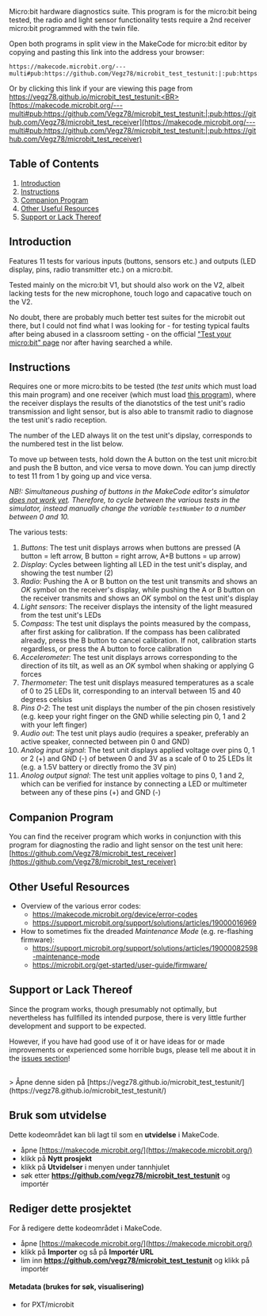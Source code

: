 Micro:bit hardware diagnostics suite. This program is for the micro:bit being tested, the radio and light sensor functionality tests require a 2nd receiver micro:bit programmed with the twin file.

Open both programs in split view in the MakeCode for micro:bit editor by copying and pasting this link into the address your browser:
```
https://makecode.microbit.org/---multi#pub:https://github.com/Vegz78/microbit_test_testunit:|:pub:https://github.com/Vegz78/microbit_test_receiver
```
Or by clicking this link if your are viewing this page from https://vegz78.github.io/microbit_test_testunit:<BR>
[https://makecode.microbit.org/---multi#pub:https://github.com/Vegz78/microbit_test_testunit:|:pub:https://github.com/Vegz78/microbit_test_receiver](https://makecode.microbit.org/---multi#pub:https://github.com/Vegz78/microbit_test_testunit:|:pub:https://github.com/Vegz78/microbit_test_receiver)

## Table of Contents
1. [Introduction](#introduction)
2. [Instructions](#instructions)
3. [Companion Program](#companion-program)
4. [Other Useful Resources](#other-useful-resources)
5. [Support or Lack Thereof](#support-or-lack-thereof)

## Introduction
Features 11 tests for various inputs (buttons, sensors etc.) and outputs (LED display, pins, radio transmitter etc.) on a micro:bit.

Tested mainly on the micro:bit V1, but should also work on the V2, albeit lacking tests for the new microphone, touch logo and capacative touch on the V2.

No doubt, there are probably much better test suites for the microbit out there, but I could not find what I was looking for - for testing typical faults after being abused in a classroom setting - on the official ["Test your micro:bit" page](https://support.microbit.org/support/solutions/articles/19000029924-testing-your-micro-bit) nor after having searched a while.

## Instructions
Requires one or more micro:bits to be tested (the _test units_ which must load this main program) and one receiver (which must load [this program](https://github.com/Vegz78/microbit_test_receiver)), where the receiver displays the results of the dianotstics of the test unit's radio transmission and light sensor, but is also able to transmit radio to diagnose the test unit's radio reception.

The number of the LED always lit on the test unit's dipslay, corresponds to the numbered test in the list below.

To move up between tests, hold down the A button on the test unit micro:bit and push the B button, and vice versa to move down. You can jump directly to test 11 from 1 by going up and vice versa.

_NB!: Simultaneous pushing of buttons in the MakeCode editor's simulator [does not work yet](https://github.com/microsoft/pxt-microbit/issues/2219). Therefore, to cycle between the various tests in the simulator, instead manually change the variable `testNumber` to a number between 0 and 10._

The various tests:
1. _Buttons_: The test unit displays arrows when buttons are pressed (A button = left arrow, B button = right arrow, A+B buttons = up arrow)
2. _Display_: Cycles between lighting all LED in the test unit's display, and showing the test number (2)
3. _Radio_: Pushing the A or B button on the test unit transmits and shows an _OK_ symbol on the receiver's display, while pushing the A or B button on the receiver transmits and shows an _OK_ symbol on the test unit's display
4. _Light sensors_: The receiver displays the intensity of the light measured from the test unit's LEDs
5. _Compass_: The test unit displays the points measured by the compass, after first asking for calibration. If the compass has been calibrated already, press the B button to cancel calibration. If not, calibration starts regardless, or press the A button to force calibration
6. _Accelerometer_: The test unit displays arrows corresponding to the direction of its tilt, as well as an _OK_ symbol when shaking or applying G forces
7. _Thermometer_: The test unit displays measured temperatures as a scale of 0 to 25 LEDs lit, corresponding to an intervall between 15 and 40 degress celsius
8. _Pins 0-2_: The test unit displays the number of the pin chosen resistively (e.g. keep your right finger on the GND whilie selecting pin 0, 1 and 2 with your left finger)
9. _Audio out_: The test unit plays audio (requires a speaker, preferably an active speaker, connected between pin 0 and GND)
10. _Analog input signal_: The test unit displays applied voltage over pins 0, 1 or 2 (+) and GND (-) of between 0 and 3V as a scale of 0 to 25 LEDs lit (e.g. a 1.5V battery or directly fromo the 3V pin)
11. _Anolog output signal_: The test unit applies voltage to pins 0, 1 and 2, which can be verified for instance by connecting a LED or multimeter between any of these pins (+) and GND (-)

## Companion Program
You can find the receiver program which works in conjunction with this program for diagnosting the radio and light sensor on the test unit here:<BR>
[https://github.com/Vegz78/microbit_test_receiver](https://github.com/Vegz78/microbit_test_receiver)

## Other Useful Resources
- Overview of the various error codes:
  - https://makecode.microbit.org/device/error-codes
  - https://support.microbit.org/support/solutions/articles/19000016969
- How to sometimes fix the dreaded _Maintenance Mode_ (e.g. re-flashing firmware):
  - https://support.microbit.org/support/solutions/articles/19000082598-maintenance-mode
  - https://microbit.org/get-started/user-guide/firmware/  

## Support or Lack Thereof
Since the program works, though presumably not optimally, but nevertheless has fullfilled its intended purpose, there is very little further development and support to be expected.

However, if you have had good use of it or have ideas for or made improvements or experienced some horrible bugs, please tell me about it in the [issues section](https://github.com/Vegz78/microbit_test_testunit/issues)!
<BR>

<BR>
> Åpne denne siden på [https://vegz78.github.io/microbit_test_testunit/](https://vegz78.github.io/microbit_test_testunit/)

## Bruk som utvidelse

Dette kodeområdet kan bli lagt til som en **utvidelse** i MakeCode.

* åpne [https://makecode.microbit.org/](https://makecode.microbit.org/)
* klikk på **Nytt prosjekt**
* klikk på **Utvidelser** i menyen under tannhjulet
* søk etter **https://github.com/vegz78/microbit_test_testunit** og importér

## Rediger dette prosjektet

For å redigere dette kodeområdet i MakeCode.

* åpne [https://makecode.microbit.org/](https://makecode.microbit.org/)
* klikk på **Importer** og så på **Importér URL**
* lim inn **https://github.com/vegz78/microbit_test_testunit** og klikk på importér

#### Metadata (brukes for søk, visualisering)

* for PXT/microbit
<script src="https://makecode.com/gh-pages-embed.js"></script><script>makeCodeRender("{{ site.makecode.home_url }}", "{{ site.github.owner_name }}/{{ site.github.repository_name }}");</script>
